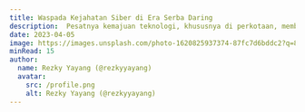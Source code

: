 ```yaml
---
title: Waspada Kejahatan Siber di Era Serba Daring
description:  Pesatnya kemajuan teknologi, khususnya di perkotaan, membuat uang fisik sudah sangat jarang digunakan. Kemajuan teknologi perbankan mengubah setiap sendi kehidupan kita sampai sebagian besar orang lebih takut tidak terhubung ke internet dibanding ketinggalan dompet.
date: 2023-04-05
image: https://images.unsplash.com/photo-1620825937374-87fc7d6bddc2?q=80&w=1931&auto=format&fit=crop&ixlib=rb-4.1.0&ixid=M3wxMjA3fDB8MHxwaG90by1wYWdlfHx8fGVufDB8fHx8fA%3D%3D
minRead: 15
author:
  name: Rezky Yayang (@rezkyyayang)
  avatar:
    src: /profile.png
    alt: Rezky Yayang (@rezkyyayang)
---
```


